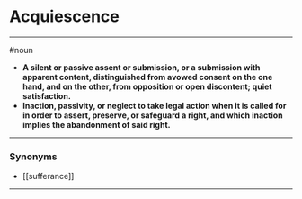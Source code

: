 # Acquiescence
---
#noun
- **A silent or passive assent or submission, or a submission with apparent content, distinguished from avowed consent on the one hand, and on the other, from opposition or open discontent; quiet satisfaction.**
- **Inaction, passivity, or neglect to take legal action when it is called for in order to assert, preserve, or safeguard a right, and which inaction implies the abandonment of said right.**
---
### Synonyms
- [[sufferance]]
---
